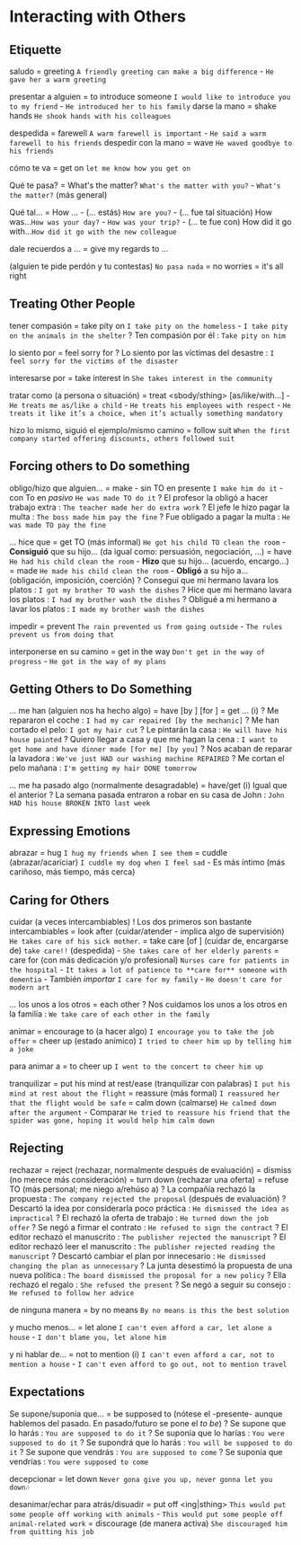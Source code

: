 # Interacting with Others


## Etiquette

saludo = greeting `A friendly greeting can make a big difference` - `He gave her a warm greeting`

presentar a alguien = to introduce someone `I would like to introduce you to my friend` - `He introduced her to his family`
darse la mano = shake hands `He shook hands with his colleagues`

despedida = farewell `A warm farewell is important` - `He said a warm farewell to his friends`
despedir con la mano = wave `He waved goodbye to his friends`

cómo te va = get on `let me know how you get on`

Qué te pasa? = What's the matter? `What's the matter with you?` - `What's the matter?` (más general)

Qué tal...
    = How ...
        - (... estás) `How are you?`
        - (... fue tal situación) How was...`How was your day?` - `How was your trip?`
        - (... te fue con) How did it go with...`How did it go with the new colleague`

dale recuerdos a ... = give my regards to ...

(alguien te pide perdón y tu contestas) `No pasa nada`
    = no worries
    = it's all right


## Treating Other People

tener compasión = take pity on `I take pity on the homeless` - `I take pity on the animals in the shelter`
    ? Ten compasión por él : `Take pity on him`

lo siento por
    = feel sorry for <sbody>
    ? Lo siento por las víctimas del desastre : `I feel sorry for the victims of the disaster`

interesarse por = take interest in `She takes interest in the community`

tratar como (a persona o situación)
    = treat <sbody/sthing> [as/like/with...]
        - `He treats me as/like a child` - `He treats his employees with respect`
        - `He treats it like it’s a choice, when it’s actually something mandatory`

hizo lo mismo, siguió el ejemplo/mismo camino = follow suit `When the first company started offering discounts, others followed suit`

## Forcing others to Do something

obligo/hizo que alguien...
    = make
        - sin TO en presente `I make him do it`
        - con To en _pasivo_ `He was made TO do it`
    ? El profesor la obligó a hacer trabajo extra : `The teacher made her do extra work`
    ? El jefe le hizo pagar la multa : `The boss made him pay the fine`
    ? Fue obligado a pagar la multa : `He was made TO pay the fine`

... hice que <alguien> <hiciera algo>
    = get <sbody> TO <base> <sthing> (más informal) `He got his child TO clean the room`
        - **Consiguió** que su hijo... (da igual como: persuasión, negociación, ...)
    = have <sbody> <base> <sthing> `He had his child clean the room`
        - **Hizo** que su hijo...  (acuerdo, encargo...)
    = made <sbody> <base> <sthing> `He made his child clean the room`
        - **Obligó** a su hijo a... (obligación, imposición, coerción)
    ? Conseguí que mi hermano lavara los platos : `I got my brother TO wash the dishes`
    ? Hice que mi hermano lavara los platos : `I had my brother wash the dishes`
    ? Obligué a mi hermano a lavar los platos : `I made my brother wash the dishes`



impedir = prevent `The rain prevented us from going outside` - `The rules prevent us from doing that`

interponerse en su camino = get in the way `Don't get in the way of progress` - `He got in the way of my plans`


## Getting Others to Do Something

... me han <hecho algo> (alguien nos ha hecho algo)
    = have <sthing> <done> [by <sbody>] [for <sbody>]
    = get ... (i)
    ? Me repararon el coche : `I had my car repaired [by the mechanic]`
    ? Me han cortado el pelo: `I got my hair cut`
    ? Le pintarán la casa : `He will have his house painted`
    ? Quiero llegar a casa y que me hagan la cena : `I want to get home and have dinner made [for me] [by you]`
    ? Nos acaban de reparar la lavadora : `We've just HAD our washing machine REPAIRED`
    ? Me cortan el pelo mañana : `I'm getting my hair DONE tomorrow`

... me ha pasado algo (normalmente desagradable)
    = have/get <sthing> <done> (i) Igual que el anterior
    ? La semana pasada entraron a robar en su casa de John : `John HAD his house BROKEN INTO last week`


## Expressing Emotions


abrazar
    = hug `I hug my friends when I see them`
    = cuddle (abrazar/acariciar) `I cuddle my dog when I feel sad`
        - Es más íntimo (más cariñoso, más tiempo, más cerca)


## Caring for Others

cuidar (a veces intercambiables)
    ! Los dos primeros son bastante intercambiables
    = look after (cuidar/atender - implica algo de supervisión) `He takes care of his sick mother`.
    = take care [of <sbody>] (cuidar de, encargarse de) `take care!!` (despedida) - `She takes care of her elderly parents`
    = care for (con más dedicación y/o profesional) `Nurses care for patients in the hospital` - `It takes a lot of patience to **care for** someone with dementia`
        - También _importar_ `I care for my family` - `He doesn't care for modern art`

... los unos a los otros
    = each other
    ? Nos cuidamos los unos a los otros en la familia : `We take care of each other in the family`

animar
    = encourage <sbody> to (a hacer algo) `I encourage you to take the job offer`
    = cheer up (estado anímico) `I tried to cheer him up by telling him a joke`

para animar a =  to cheer up `I went to the concert to cheer him up`

tranquilizar
    = put his mind at rest/ease (tranquilizar con palabras) `I put his mind at rest about the flight`
    = reassure (más formal) `I reassured her that the flight would be safe`
    = calm down (calmarse) `He calmed down after the argument`
        - Comparar `He tried to reassure his friend that the spider was gone, hoping it would help him calm down`

## Rejecting

rechazar
    = reject <ing> (rechazar, normalmente después de evaluación)
    = dismiss <ing> (no merece más consideración)
    = turn down (rechazar una oferta)
    = refuse TO <base> (más personal; me niego a/rehúso a)
    ? La compañía rechazó la propuesta : `The company rejected the proposal` (después de evaluación)
    ? Descartó la idea por considerarla poco práctica : `He dismissed the idea as impractical`
    ? El rechazó la oferta de trabajo : `He turned down the job offer`
    ? Se negó a firmar el contrato : `He refused to sign the contract`
    ? El editor rechazó el manuscrito : `The publisher rejected the manuscript`
    ? El editor rechazó leer el manuscrito : `The publisher rejected reading the manuscript`
    ? Descartó cambiar el plan por innecesario : `He dismissed changing the plan as unnecessary`
    ? La junta desestimó la propuesta de una nueva política : `The board dismissed the proposal for a new policy`
    ? Ella rechazó el regalo : `She refused the present`
    ? Se negó a seguir su consejo : `He refused to follow her advice`

de ninguna manera = by no means `By no means is this the best solution`

y mucho menos...
    = let alone `I can't even afford a car, let alone a house` - `I don't blame you, let alone him`

y ni hablar de...
    = not to mention (i) `I can't even afford a car, not to mention a house` - `I can't even afford to go out, not to mention travel`

## Expectations

Se supone/suponía que...
    = be supposed to <base>  (nótese el <base> -presente- aunque hablemos del pasado. En pasado/futuro se pone el _to be_)
    ? Se supone que lo harás : `You are supposed to do it`
    ? Se suponía que lo harías : `You were supposed to do it`
    ? Se supondrá que lo harás : `You will be supposed to do it`
    ? Se supone que vendrás : `You are supposed to come`
    ? Se suponía que vendrías : `You were supposed to come`

decepcionar = let down `Never gona give you up, never gonna let you down🎶`


desanimar/echar para atrás/disuadir
    = put <sbody> off <ing|sthing> `This would put some people off working with animals` - `This would put some people off animal-related work`
    = discourage (de manera activa) `She discouraged him from quitting his job`
